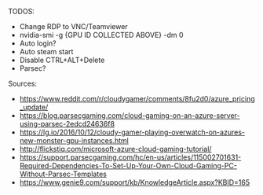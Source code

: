 TODOS:
 * Change RDP to VNC/Teamviewer
 * nvidia-smi -g {GPU ID COLLECTED ABOVE} -dm 0
 * Auto login?
 * Auto steam start
 * Disable CTRL+ALT+Delete
 * Parsec?
 
 
 
Sources: 
 * https://www.reddit.com/r/cloudygamer/comments/8fu2d0/azure_pricing_update/
 * https://blog.parsecgaming.com/cloud-gaming-on-an-azure-server-using-parsec-2edcd24636f8
 * https://lg.io/2016/10/12/cloudy-gamer-playing-overwatch-on-azures-new-monster-gpu-instances.html
 * http://flickstiq.com/microsoft-azure-cloud-gaming-tutorial/
 * https://support.parsecgaming.com/hc/en-us/articles/115002701631-Required-Dependencies-To-Set-Up-Your-Own-Cloud-Gaming-PC-Without-Parsec-Templates
 * https://www.genie9.com/support/kb/KnowledgeArticle.aspx?KBID=165